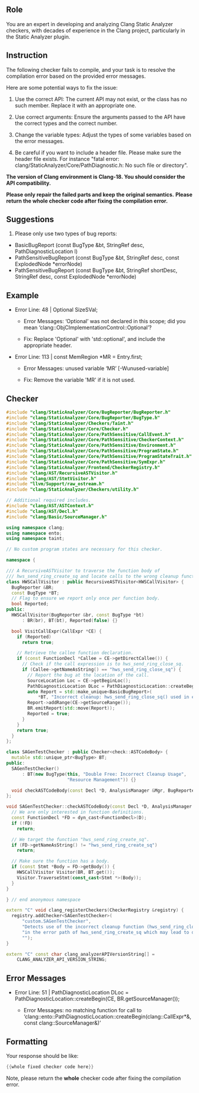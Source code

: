 ## Role

You are an expert in developing and analyzing Clang Static Analyzer checkers, with decades of experience in the Clang project, particularly in the Static Analyzer plugin.

## Instruction

The following checker fails to compile, and your task is to resolve the compilation error based on the provided error messages.

Here are some potential ways to fix the issue:

1. Use the correct API: The current API may not exist, or the class has no such member. Replace it with an appropriate one.

2. Use correct arguments: Ensure the arguments passed to the API have the correct types and the correct number.

3. Change the variable types: Adjust the types of some variables based on the error messages.

4. Be careful if you want to include a header file. Please make sure the header file exists. For instance "fatal error: clang/StaticAnalyzer/Core/PathDiagnostic.h: No such file or directory".

**The version of Clang environment is Clang-18. You should consider the API compatibility.**

**Please only repair the failed parts and keep the original semantics.**
**Please return the whole checker code after fixing the compilation error.**

## Suggestions

1. Please only use two types of bug reports:
  - BasicBugReport (const BugType &bt, StringRef desc, PathDiagnosticLocation l)
  - PathSensitiveBugReport (const BugType &bt, StringRef desc, const ExplodedNode *errorNode)
  - PathSensitiveBugReport (const BugType &bt, StringRef shortDesc, StringRef desc, const ExplodedNode *errorNode)

## Example

- Error Line: 48 |   Optional<DefinedOrUnknownSVal> SizeSVal; 

  - Error Messages: ‘Optional’ was not declared in this scope; did you mean ‘clang::ObjCImplementationControl::Optional’? 

  - Fix: Replace 'Optional<DefinedOrUnknownSVal>' with 'std::optional<DefinedOrUnknownSVal>', and include the appropriate header. 

- Error Line: 113 |     const MemRegion *MR = Entry.first;

    - Error Messages: unused variable ‘MR’ [-Wunused-variable]

    - Fix: Remove the variable 'MR' if it is not used.

## Checker

```cpp
#include "clang/StaticAnalyzer/Core/BugReporter/BugReporter.h"
#include "clang/StaticAnalyzer/Core/BugReporter/BugType.h"
#include "clang/StaticAnalyzer/Checkers/Taint.h"
#include "clang/StaticAnalyzer/Core/Checker.h"
#include "clang/StaticAnalyzer/Core/PathSensitive/CallEvent.h"
#include "clang/StaticAnalyzer/Core/PathSensitive/CheckerContext.h"
#include "clang/StaticAnalyzer/Core/PathSensitive/Environment.h"
#include "clang/StaticAnalyzer/Core/PathSensitive/ProgramState.h"
#include "clang/StaticAnalyzer/Core/PathSensitive/ProgramStateTrait.h"
#include "clang/StaticAnalyzer/Core/PathSensitive/SymExpr.h"
#include "clang/StaticAnalyzer/Frontend/CheckerRegistry.h"
#include "clang/AST/RecursiveASTVisitor.h"
#include "clang/AST/StmtVisitor.h"
#include "llvm/Support/raw_ostream.h"
#include "clang/StaticAnalyzer/Checkers/utility.h"

// Additional required includes.
#include "clang/AST/ASTContext.h"
#include "clang/AST/Decl.h"
#include "clang/Basic/SourceManager.h"

using namespace clang;
using namespace ento;
using namespace taint;

// No custom program states are necessary for this checker.

namespace {

/// A RecursiveASTVisitor to traverse the function body of
/// hws_send_ring_create_sq and locate calls to the wrong cleanup function.
class HWSCallVisitor : public RecursiveASTVisitor<HWSCallVisitor> {
  BugReporter &BR;
  const BugType *BT;
  // Flag to ensure we report only once per function body.
  bool Reported;
public:
  HWSCallVisitor(BugReporter &br, const BugType *bt)
      : BR(br), BT(bt), Reported(false) {}

  bool VisitCallExpr(CallExpr *CE) {
    if (Reported)
      return true;

    // Retrieve the callee function declaration.
    if (const FunctionDecl *Callee = CE->getDirectCallee()) {
      // Check if the call expression is to hws_send_ring_close_sq.
      if (Callee->getNameAsString() == "hws_send_ring_close_sq") {
        // Report the bug at the location of the call.
        SourceLocation Loc = CE->getBeginLoc();
        PathDiagnosticLocation DLoc = PathDiagnosticLocation::createBegin(CE, BR.getSourceManager());
        auto Report = std::make_unique<BasicBugReport>(
            *BT, "Incorrect cleanup: hws_send_ring_close_sq() used in error path may lead to double free", DLoc);
        Report->addRange(CE->getSourceRange());
        BR.emitReport(std::move(Report));
        Reported = true;
      }
    }
    return true;
  }
};

class SAGenTestChecker : public Checker<check::ASTCodeBody> {
  mutable std::unique_ptr<BugType> BT;
public:
  SAGenTestChecker() 
      : BT(new BugType(this, "Double Free: Incorrect Cleanup Usage",
                       "Resource Management")) {}

  void checkASTCodeBody(const Decl *D, AnalysisManager &Mgr, BugReporter &BR) const;
};

void SAGenTestChecker::checkASTCodeBody(const Decl *D, AnalysisManager &Mgr, BugReporter &BR) const {
  // We are only interested in function definitions.
  const FunctionDecl *FD = dyn_cast<FunctionDecl>(D);
  if (!FD)
    return;

  // We target the function "hws_send_ring_create_sq".
  if (FD->getNameAsString() != "hws_send_ring_create_sq")
    return;

  // Make sure the function has a body.
  if (const Stmt *Body = FD->getBody()) {
    HWSCallVisitor Visitor(BR, BT.get());
    Visitor.TraverseStmt(const_cast<Stmt *>(Body));
  }
}

} // end anonymous namespace

extern "C" void clang_registerCheckers(CheckerRegistry &registry) {
  registry.addChecker<SAGenTestChecker>(
      "custom.SAGenTestChecker", 
      "Detects use of the incorrect cleanup function (hws_send_ring_close_sq) "
      "in the error path of hws_send_ring_create_sq which may lead to double free", 
      "");
}

extern "C" const char clang_analyzerAPIVersionString[] =
    CLANG_ANALYZER_API_VERSION_STRING;

```

## Error Messages 

- Error Line: 51 |         PathDiagnosticLocation DLoc = PathDiagnosticLocation::createBegin(CE, BR.getSourceManager());

	- Error Messages: no matching function for call to ‘clang::ento::PathDiagnosticLocation::createBegin(clang::CallExpr*&, const clang::SourceManager&)’



## Formatting 

Your response should be like: 

```cpp
{{whole fixed checker code here}}
```

Note, please return the **whole** checker code after fixing the compilation error.